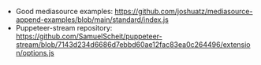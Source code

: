 * Good mediasource examples: https://github.com/joshuatz/mediasource-append-examples/blob/main/standard/index.js
* Puppeteer-stream repository: https://github.com/SamuelScheit/puppeteer-stream/blob/7143d234d6686d7ebbd60ae12fac83ea0c264496/extension/options.js
